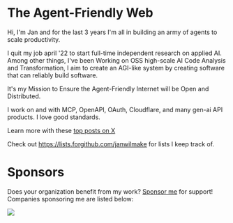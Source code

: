 # The Agent-Friendly Web

Hi, I'm Jan and for the last 3 years I'm all in building an army of agents to scale productivity.

I quit my job april '22 to start full-time independent research on applied AI. Among other things, I've been Working on OSS high-scale AI Code Analysis and Transformation, I aim to create an AGI-like system by creating software that can reliably build software.

It's my Mission to Ensure the Agent-Friendly Internet will be Open and Distributed.

I work on and with MCP, OpenAPI, OAuth, Cloudflare, and many gen-ai API products. I love good standards.

Learn more with these [top posts on X](https://x.com/search?q=from:janwilmake%20min_faves:20&src=typed_query&f=top)

Check out https://lists.forgithub.com/janwilmake for lists I keep track of.

# Sponsors

Does your organization benefit from my work? [Sponsor me](https://github.com/sponsors/janwilmake) for support! Companies sponsoring me are listed below:

[![](https://assets.p0web.com/dark-parallel-logo-270.png)](https://parallel.ai)

